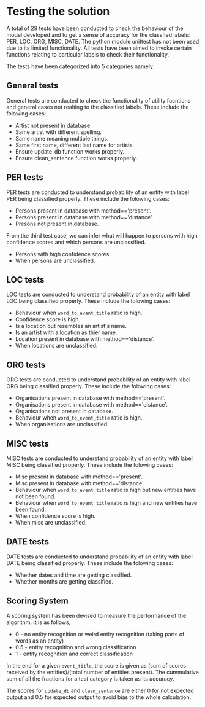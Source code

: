 # Testing the solution

A total of 29 tests have been conducted to check the behaviour of the model developed and to get a sense of accuracy for the classfied labels: PER, LOC, ORG, MISC, DATE. The python module unittest has not been used due to its limited functionality. All tests have been aimed to invoke certain functions relating to particular labels to check their functionality.

The tests have been categorized into 5 categories namely:

## General tests

General tests are conducted to check the functionality of utility fucntions and general cases not realting to the classified labels.
These include the folowing cases:

* Artist not present in database.
* Same artist with different spelling.
* Same name meaning multiple things.
* Same first name, different last name for artists.
* Ensure update_db function works properly.
* Ensure clean_sentence function works properly.

## PER tests

PER tests are conducted to understand probability of an entity with label PER being classified properly.
These include the folowing cases:

* Persons present in database with method=='present'.
* Persons present in database with method=='distance'.
* Presons not present in database.

From the third test case, we can infer what will happen to persons with high confidence scores and which persons are unclassified.
- Persons with high confidence scores.
- When persons are unclassified.

## LOC tests

LOC tests are conducted to understand probability of an entity with label LOC being classified properly.
These include the folowing cases:

* Behaviour when `word_to_event_title` ratio is high.
* Confidence score is high.
* Is a location but resembles an artist's name.
* Is an artist with a location as thier name.
* Location present in database with method=='distance'.
* When locations are unclassified.

## ORG tests

ORG tests are conducted to understand probability of an entity with label ORG being classified properly.
These include the folowing cases:

* Organisations present in database with method=='present'.
* Organisations present in database with method=='distance'.
* Organisations not present in database.
* Behaviour when `word_to_event_title` ratio is high.
* When organisations are unclassified.

## MISC tests

MISC tests are conducted to understand probability of an entity with label MISC being classified properly.
These include the folowing cases:

* Misc present in database with method=='present'.
* Misc present in database with method=='distance'.
* Behaviour when `word_to_event_title` ratio is high but new entities have not been found.
* Behaviour when `word_to_event_title` ratio is high and new entities have been found.
* When confidence score is high.
* When misc are unclassified.

## DATE tests

DATE tests are conducted to understand probability of an entity with label DATE being classified properly.
These include the folowing cases:

* Whether dates and time are getting classified.
* Whether months are getting classified.

## Scoring System

A scoring system has been devised to measure the performance of the algorithm. It is as follows,

* 0 - no entity recognition or weird entity recognition (taking parts of words as an entity)
* 0.5 - entity recognition and wrong classification
* 1 - entity recognition and correct classification

In the end for a given `event_title`, the score is given as (sum of scores received by the entities)/(total number of entities present).
The cummulative sum of all the fractions for a test category is taken as its accuracy.

The scores for `update_db` and `clean_sentence` are either 0 for not expected output and 0.5 for expected output to avoid bias to the whole calculation.
